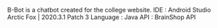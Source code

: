 B-Bot is a chatbot created for the college website.
IDE : Android Studio Arctic Fox | 2020.3.1 Patch 3
Language : Java
API : BrainShop API
